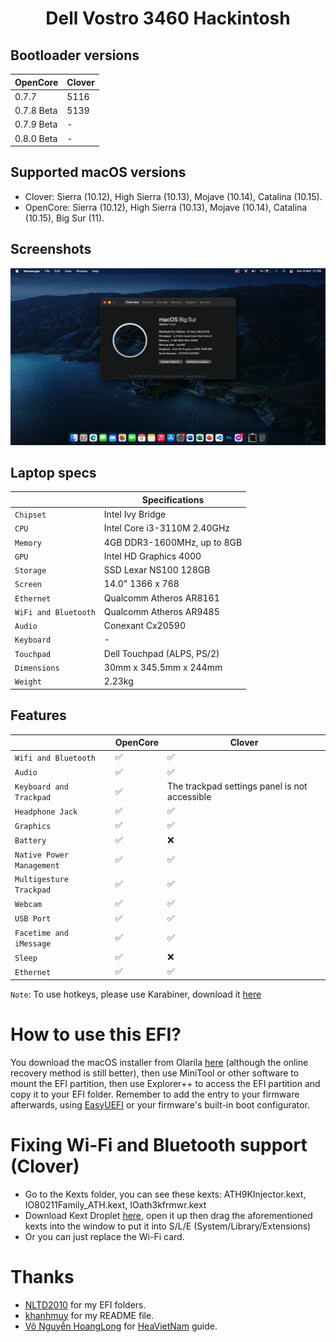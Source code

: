 # <div align="center">Dell Vostro 3460 Hackintosh</div> 
## Bootloader versions
|OpenCore|Clover|
|--------|------|
|0.7.7|5116|
|0.7.8 Beta|5139|
|0.7.9 Beta|-|
|0.8.0 Beta|-|
## Supported macOS versions
- Clover: Sierra (10.12), High Sierra (10.13), Mojave (10.14), Catalina (10.15). 
- OpenCore: Sierra (10.12), High Sierra (10.13), Mojave (10.14), Catalina (10.15), Big Sur (11).
## Screenshots
![Screenshot](Screenshots/wall.png)

## Laptop specs
|                     | Specifications| 
| ---------------------------- | ---------------------- |
| ``Chipset``| Intel Ivy Bridge|
| ``CPU``| Intel Core i3-3110M 2.40GHz|
| ``Memory``| 4GB DDR3-1600MHz, up to 8GB|
| ``GPU``| Intel HD Graphics 4000|
| ``Storage``| SSD Lexar NS100 128GB|
| ``Screen``| 14.0" 1366 x 768|
| ``Ethernet``| Qualcomm Atheros AR8161|
| ``WiFi and Bluetooth``| Qualcomm Atheros AR9485|
| ``Audio``| Conexant Cx20590|
| ``Keyboard``| - |
| ``Touchpad``| Dell Touchpad (ALPS, PS/2)|
| ``Dimensions``| 30mm x 345.5mm x 244mm|
|``Weight``|2.23kg| 

## Features
|                               | OpenCore             | Clover|
| ----------------------------- | -------------------- | ------------------|
| ``Wifi and Bluetooth``|✅|✅|
| ``Audio``|✅|✅|
| ``Keyboard and Trackpad``|✅|The trackpad settings panel is not accessible|
| ``Headphone Jack``|✅|✅|
| ``Graphics``|✅|✅|
| ``Battery``|✅|❌|
| ``Native Power Management``|✅|✅|
| ``Multigesture Trackpad``|✅|✅|                                                                          
| ``Webcam``|✅|✅|
| ``USB Port``|✅|✅|
| ``Facetime and iMessage``|✅|✅|
| ``Sleep``|✅|❌|
| ``Ethernet``|✅|✅|

```Note```: To use hotkeys, please use Karabiner, download it [here](https://karabiner-elements.pqrs.org/?fbclid=IwAR0ubkfBVtZWxW2tXV_GAPmYFyRbIgrGUxt-Omq8AvbcSWBS7_sdN2IFQ9g)
# How to use this EFI?
You download the macOS installer from Olarila [here](https://www.olarila.com/topic/6278-hackintosh-and-macintosh-olarila-vanilla-images-macos/) (although the online recovery method is still better), then use MiniTool or other software to mount the EFI partition, then use Explorer++ to access the EFI partition and copy it to your EFI folder. Remember to add the entry to your firmware afterwards, using [EasyUEFI](https://www.easyuefi.com/index-us.html) or your firmware's built-in boot configurator.
# Fixing Wi-Fi and Bluetooth support (Clover)
- Go to the Kexts folder, you can see these kexts: ATH9KInjector.kext, IO80211Family_ATH.kext, IOath3kfrmwr.kext
- Download Kext Droplet [here](https://github.com/chris1111/Kext-Droplet), open it up then drag the aforementioned kexts into the window to put it into S/L/E (System/Library/Extensions)
- Or you can just replace the Wi-Fi card.
# Thanks
- [NLTD2010](https://github.com/NLTD2010) for my EFI folders.
- [khanhmuy](https://github.com/khanhmuy) for my README file.
- [Võ Nguyễn HoangLong](https://www.facebook.com/profile.php?id=100070274020733) for [HeaVietNam](http://heavietnam.ga/) guide.
